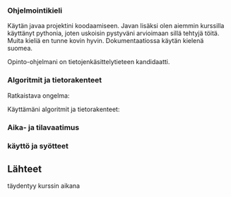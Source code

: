 ### Ohjelmointikieli
Käytän javaa projektini koodaamiseen. Javan lisäksi olen aiemmin kurssilla käyttänyt pythonia, joten uskoisin pystyväni arvioimaan sillä tehtyjä töitä. 
Muita kieliä en tunne kovin hyvin. Dokumentaatiossa käytän kielenä suomea.

Opinto-ohjelmani on tietojenkäsittelytieteen kandidaatti.

### Algoritmit ja tietorakenteet
Ratkaistava ongelma: 

Käyttämäni algoritmit ja tietorakenteet:

### Aika- ja tilavaatimus

### käyttö ja syötteet

## Lähteet
täydentyy kurssin aikana


